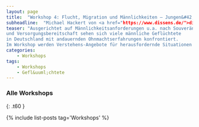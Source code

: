 ```yaml
---
layout: page
title:  "Workshop 4: Flucht, Migration und Männlichkeiten – Jungen&#42;arbeit mit Gefl&uuml;chteten"
subheadline:  "Michael Hackert von <a href="https://www.dissens.de/">dissens e.V.</a>"
teaser: "Ausgerichtet auf Männlichkeitsanforderungen u.a. nach Souveränität
und Versorgungsbereitschaft sehen sich viele männliche Geflüchtete
in Deutschland mit andauernden Ohnmachtserfahrungen konfrontiert.
Im Workshop werden Verstehens-Angebote für herausfordernde Situationen gemacht und konstruktive Wege gesucht, respektvoll, unterstützend und professionell mit den Klienten wie sich selbst umzugehen."
categories:
    - Workshops
tags:
    - Workshops
    - Gefl&uuml;chtete
---
```

<!--more-->


### Alle Workshops 
{: .t60 }

{% include list-posts tag='Workshops' %}

